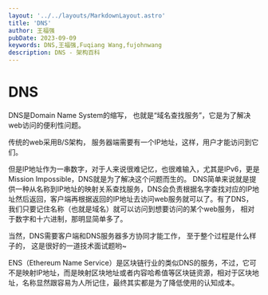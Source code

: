 ```yaml
---
layout: '../../layouts/MarkdownLayout.astro'
title: 'DNS'
author: 王福强
pubDate: 2023-09-09
keywords: DNS,王福强,Fuqiang Wang,fujohnwang
description: DNS - 架构百科
---
```


# DNS

DNS是Domain Name System的缩写， 也就是“域名查找服务”，它是为了解决web访问的便利性问题。

传统的web采用B/S架构， 服务器端需要有一个IP地址，这样，用户才能访问到它们。

但是IP地址作为一串数字，对于人来说很难记忆，也很难输入，尤其是IPv6，更是Mission Impossible，DNS就是为了解决这个问题而生的。
DNS简单来说就是提供一种从名称到IP地址的映射关系查找服务，DNS会负责根据名字查找对应的IP地址然后返回，客户端再根据返回的IP地址去访问web服务就可以了。有了DNS，我们只要记住名称（也就是域名）就可以访问到想要访问的某个web服务， 相对于数字和十六进制，那明显简单多了。

当然，DNS需要客户端和DNS服务器多方协同才能工作， 至于整个过程是什么样子的， 这是很好的一道技术面试题哟~

ENS（Ethereum Name Service）是区块链行业的类似DNS的服务，不过，它可不是映射IP地址，而是映射区块地址或者内容哈希值等区块链资源，相对于区块地址，名称显然跟容易为人所记住，最终其实都是为了降低使用的认知成本。
